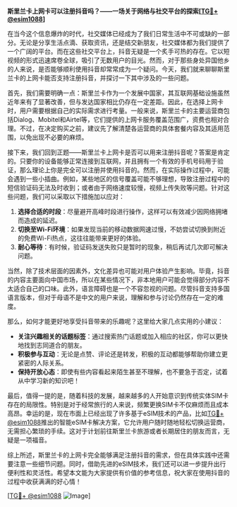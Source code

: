 **斯里兰卡上网卡可以注册抖音吗？——一场关于网络与社交平台的探索[[TG💪+ @esim1088](https://t.me/s/esim1088)]**

在当今这个信息爆炸的时代，社交媒体已经成为了我们日常生活中不可或缺的一部分。无论是分享生活点滴、获取资讯，还是结交新朋友，社交媒体都为我们提供了一个广阔的平台。而在这些社交平台上，抖音无疑是一个炙手可热的存在。它以短视频的形式迅速席卷全球，吸引了无数用户的目光。然而，对于那些身处异国他乡的人来说，是否能够顺利使用抖音却常常成为一个疑问。今天，我们就来聊聊斯里兰卡的上网卡能否支持注册抖音，并探讨一下其中涉及的一些问题。

首先，我们需要明确一点：斯里兰卡作为一个发展中国家，其互联网基础设施虽然近年来有了显著改善，但与发达国家相比仍存在一定差距。因此，在选择上网卡时，用户需要根据自己的实际需求进行考量。一般来说，斯里兰卡的主要运营商包括Dialog、Mobitel和Airtel等，它们提供的上网卡服务覆盖范围广，资费也相对合理。不过，在决定购买之前，建议先了解清楚各运营商的具体套餐内容及其适用范围，以免出现不必要的麻烦。

接下来，我们回到正题——斯里兰卡上网卡是否可以用来注册抖音呢？答案是肯定的。只要你的设备能够正常连接到互联网，并且拥有一个有效的手机号码用于验证，那么理论上你是完全可以注册并使用抖音的。然而，在实际操作过程中，可能会遇到一些小插曲。例如，某些地区的信号覆盖可能不够理想，导致注册过程中的短信验证码无法及时收到；或者由于网络速度较慢，视频上传失败等问题。针对这些问题，我们可以采取以下措施加以应对：

1. **选择合适的时段**：尽量避开高峰时段进行操作，这样可以有效减少因网络拥堵而造成的延迟。
2. **切换至Wi-Fi环境**：如果发现当前的移动数据网速过慢，不妨尝试切换到附近的免费Wi-Fi热点，这往往能带来更好的体验。
3. **耐心等待**：有时候，验证码发送失败只是暂时的现象，稍后再试几次即可解决问题。

当然，除了技术层面的因素外，文化差异也可能对用户体验产生影响。毕竟，抖音的内容主要面向中国市场，所以在某些情况下，非本地用户可能会觉得部分内容不太适合自己的口味。此外，语言障碍也是一个不容忽视的问题。尽管抖音支持多国语言版本，但对于母语不是中文的用户来说，理解和参与讨论仍然存在一定的难度。

那么，如何才能更好地享受抖音带来的乐趣呢？这里给大家几点实用的小建议：

- **关注兴趣相关的话题标签**：通过搜索热门话题或加入相应的社区，你可以更快地找到志同道合的朋友。
- **积极参与互动**：无论是点赞、评论还是转发，积极的互动都能够帮助你建立更紧密的人际关系。
- **保持开放心态**：即使有些内容看起来陌生甚至不理解，也不要急于否定，试着从中学习新的知识吧！

最后，值得一提的是，随着科技的发展，越来越多的人开始意识到传统实体SIM卡存在的局限性。特别是对于经常旅行的人来说，频繁更换SIM卡不仅麻烦而且成本高昂。幸运的是，现在市面上已经出现了许多基于eSIM技术的产品，比如[TG💪+ @esim1088](https://t.me/s/esim1088)推出的智能eSIM卡解决方案，它允许用户随时随地轻松切换运营商，无需担心繁琐的手续。这对于计划前往斯里兰卡旅游或者长期居住的朋友而言，无疑是一项福音。

综上所述，斯里兰卡的上网卡完全能够满足注册抖音的需求，但在具体实践中还需要注意一些细节问题。同时，借助先进的eSIM技术，我们还可以进一步提升出行便利性和灵活性。希望本文能为大家提供有价值的参考信息，祝大家在使用抖音的过程中收获满满的好心情！

[[TG💪+ @esim1088](https://t.me/s/esim1088) ![Image](https://i.postimg.cc/4NQfJmqS/Snipaste-2025-05-13-00-14-12.png)]